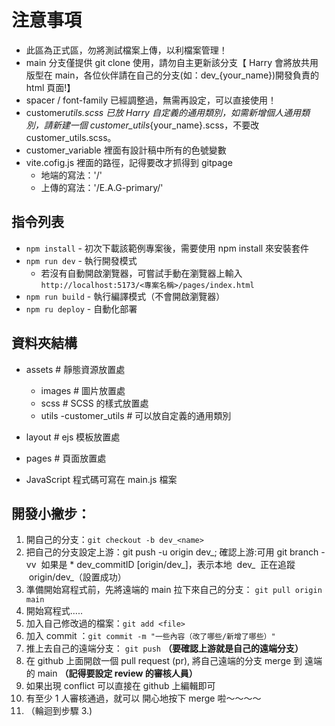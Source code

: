 # 注意事項

- 此區為正式區，勿將測試檔案上傳，以利檔案管理！
- main 分支僅提供 git clone 使用，請勿自主更新該分支【 Harry 會將放共用版型在 main，各位伙伴請在自己的分支(如：dev\_{your_name})開發負責的 html 頁面!】
- spacer / font-family 已經調整過，無需再設定，可以直接使用！
- customer*utils.scss 已放 Harry 自定義的通用類別，如需新增個人通用類別，請新建一個 customer_utils*{your_name}.scss，不要改 customer_utils.scss。
- customer_variable 裡面有設計稿中所有的色號變數
- vite.cofig.js 裡面的路徑，記得要改才抓得到 gitpage
  - 地端的寫法：'/'
  - 上傳的寫法：'/E.A.G-primary/'

## 指令列表

- `npm install` - 初次下載該範例專案後，需要使用 npm install 來安裝套件
- `npm run dev` - 執行開發模式
  - 若沒有自動開啟瀏覽器，可嘗試手動在瀏覽器上輸入
    `http://localhost:5173/<專案名稱>/pages/index.html`
- `npm run build` - 執行編譯模式（不會開啟瀏覽器）
- `npm ru deploy` - 自動化部署

## 資料夾結構

- assets # 靜態資源放置處

  - images # 圖片放置處
  - scss # SCSS 的樣式放置處
  - utils
    -customer_utils # 可以放自定義的通用類別

- layout # ejs 模板放置處
- pages # 頁面放置處

- JavaScript 程式碼可寫在 main.js 檔案

## 開發小撇步：

1. 開自己的分支：`git checkout -b dev_<name>`
2. 把自己的分支設定上游：git push -u origin dev_<name>; 確認上游:可用 git branch -vv  如果是 * dev_commitID [origin/dev_]，表示本地  dev_<name>  正在追蹤  origin/dev_<name>（設置成功）
3. 準備開始寫程式前，先將遠端的 main 拉下來自己的分支： `git pull origin main`
4. 開始寫程式.....
5. 加入自己修改過的檔案：`git add <file>`
6. 加入 commit ：`git commit -m "一些內容（改了哪些/新增了哪些）"`
7. 推上去自己的遠端分支： `git push` **（要確認上游就是自己的遠端分支）**
8. 在 github 上面開啟一個 pull request (pr), 將自己遠端的分支 merge 到 遠端的 main **（記得要設定 review 的審核人員）**
9. 如果出現 conflict 可以直接在 github 上編輯即可
10. 有至少 1 人審核通過，就可以 開心地按下 merge 啦～～～～
11. （輪迴到步驟 3.)
